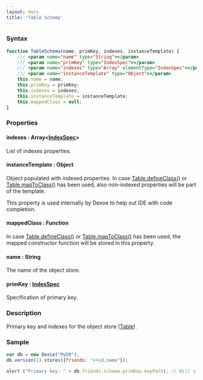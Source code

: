 ```yaml
---
layout: docs
title: 'Table Schema'
---
```


### Syntax

```javascript
function TableSchema(name, primKey, indexes, instanceTemplate) {
    /// <param name="name" type="String"></param>
    /// <param name="primKey" type="IndexSpec"></param>
    /// <param name="indexes" type="Array" elementType="IndexSpec"></param>
    /// <param name="instanceTemplate" type="Object"></param>
    this.name = name;
    this.primKey = primKey;
    this.indexes = indexes;
    this.instanceTemplate = instanceTemplate;
    this.mappedClass = null;
}
```

### Properties

#### indexes : Array<[IndexSpec](/docs/IndexSpec)>
List of indexes properties.

#### instanceTemplate : Object
Object populated with indexed properties. In case [Table.defineClass()](/docs/Table/Table.defineClass()) or [Table.mapToClass()](/docs/Table/Table.mapToClass()) has been used, also non-indexed properties will be part of the template.

This property is used internally by Dexoe to help out IDE with code completion.

#### mappedClass : Function

In case [Table.defineClass()](/docs/Table/Table.defineClass()) or [Table.mapToClass()](/docs/Table/Table.mapToClass()) has been used, the mapped constructor function will be stored in this property.

#### name : String

The name of the object store.

#### primKey : [IndexSpec](/docs/IndexSpec)

Specification of primary key.

### Description

Primary key and indexes for the object store ([Table](/docs/Table/Table)).

### Sample

```javascript
var db = new Dexie("MyDB");
db.version(1).stores({friends: "++id,name"});

alert ("Primary key: " + db.friends.schema.primKey.keyPath); // Will alert ("id");
```
